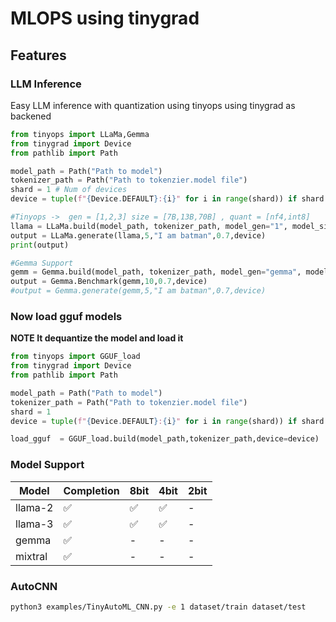 # MLOPS using tinygrad

## Features

### LLM Inference 
Easy LLM inference with quantization using tinyops using tinygrad as backened

```py
from tinyops import LLaMa,Gemma
from tinygrad import Device
from pathlib import Path

model_path = Path("Path to model")
tokenizer_path = Path("Path to tokenzier.model file")
shard = 1 # Num of devices
device = tuple(f"{Device.DEFAULT}:{i}" for i in range(shard)) if shard > 1 else Device.DEFAULT

#Tinyops ->  gen = [1,2,3] size = [7B,13B,70B] , quant = [nf4,int8]
llama = LLaMa.build(model_path, tokenizer_path, model_gen="1", model_size="7B", quantize="nf4", device=device)
output = LLaMa.generate(llama,5,"I am batman",0.7,device)
print(output)

#Gemma Support
gemm = Gemma.build(model_path, tokenizer_path, model_gen="gemma", model_size="2B",device=device)
output = Gemma.Benchmark(gemm,10,0.7,device)
#output = Gemma.generate(gemm,5,"I am batman",0.7,device)
```

### Now load gguf models
**NOTE It dequantize the model and load it**

```py
from tinyops import GGUF_load
from tinygrad import Device
from pathlib import Path

model_path = Path("Path to model")
tokenizer_path = Path("Path to tokenzier.model file")
shard = 1
device = tuple(f"{Device.DEFAULT}:{i}" for i in range(shard)) if shard > 1 else Device.DEFAULT

load_gguf  = GGUF_load.build(model_path,tokenizer_path,device=device)
```

### Model Support

| Model   | Completion | 8bit | 4bit | 2bit |
|---------|------------|------|------|------|
| llama-2 | ✅         | ✅   |  ✅   | -    |
| llama-3 | ✅         | ✅   |  ✅   | -    |
| gemma   | ✅         | -    |  -   | -    |
| mixtral | ✅         | -    |  -   | -    |

### AutoCNN 

```sh
python3 examples/TinyAutoML_CNN.py -e 1 dataset/train dataset/test
```



